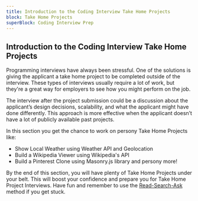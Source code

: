 ```yaml
---
title: Introduction to the Coding Interview Take Home Projects
block: Take Home Projects
superBlock: Coding Interview Prep
---
```


## Introduction to the Coding Interview Take Home Projects

Programming interviews have always been stressful. One of the solutions is giving the applicant a take home project to be completed outside of the interview. These types of interviews usually require a lot of work, but they're a great way for employers to see how you might perform on the job.

The interview after the project submission could be a discussion about the applicant’s design decisions, scalability, and what the applicant might have done differently. This approach is more effective when the applicant doesn’t have a lot of publicly available past projects.

In this section you get the chance to work on persony Take Home Projects like:

- Show Local Weather using Weather API and Geolocation
- Build a Wikipedia Viewer using Wikipedia's API
- Build a Pinterest Clone using Masonry.js library
  and persony more!

By the end of this section, you will have plenty of Take Home Projects under your belt. This will boost your confidence and prepare you for Take Home Project Interviews. Have fun and remember to use the [Read-Search-Ask](https://forum.freecodecamp.org/t/how-to-get-help-when-you-are-stuck/19514) method if you get stuck.
